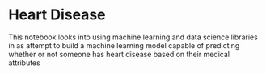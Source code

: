 # Heart Disease
 This notebook looks into using machine learning and data science libraries in as attempt to build a machine learning model capable of predicting whether or not someone has heart disease based on their medical attributes
